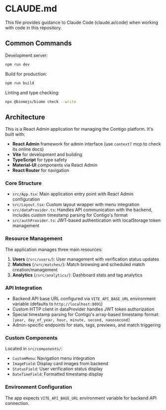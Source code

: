 # CLAUDE.md

This file provides guidance to Claude Code (claude.ai/code) when working with code in this repository.

## Common Commands

Development server:
```bash
npm run dev
```

Build for production:
```bash
npm run build
```

Linting and type checking:
```bash
npx @biomejs/biome check --write
```

## Architecture

This is a React Admin application for managing the Contigo platform. It's built with:
- **React Admin** framework for admin interface (use `context7` mcp to check its online docs)
- **Vite** for development and building
- **TypeScript** for type safety
- **Material-UI** components via React Admin
- **React Router** for navigation

### Core Structure

- `src/App.tsx`: Main application entry point with React Admin configuration
- `src/Layout.tsx`: Custom layout wrapper with menu integration
- `src/dataProvider.ts`: Handles API communication with the backend, includes custom timestamp parsing for Contigo's format
- `src/authProvider.ts`: JWT-based authentication with localStorage token management

### Resource Management

The application manages three main resources:
1. **Users** (`/src/users/`): User management with verification status updates
2. **Matches** (`/src/matches/`): Match browsing and scheduled match creation/management
3. **Analytics** (`/src/analytics/`): Dashboard stats and tag analytics

### API Integration

- Backend API base URL configured via `VITE_API_BASE_URL` environment variable (defaults to `http://localhost:8091`)
- Custom HTTP client in dataProvider handles JWT token authorization
- Special timestamp parsing for Contigo's array-based timestamp format: `[year, day_of_year, hour, minute, second, nanosecond]`
- Admin-specific endpoints for stats, tags, previews, and match triggering

### Custom Components

Located in `src/components/`:
- `CustomMenu`: Navigation menu integration
- `ImageField`: Display card images from backend
- `StatusField`: User verification status display
- `DateTimeField`: Formatted timestamp display

### Environment Configuration

The app expects `VITE_API_BASE_URL` environment variable for backend API connection.
